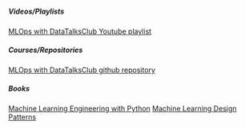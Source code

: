 ##### Videos/Playlists
[MLOps with DataTalksClub Youtube playlist](https://www.youtube.com/playlist?list=PL3MmuxUbc_hIUISrluw_A7wDSmfOhErJK)

##### Courses/Repositories
[MLOps with DataTalksClub github repository](https://github.com/DataTalksClub/mlops-zoomcamp)

##### Books
[Machine Learning Engineering with Python](https://www.packtpub.com/product/machine-learning-engineering-with-python/9781801079259)
[Machine Learning Design Patterns](https://www.oreilly.com/library/view/machine-learning-design/9781098115777/)